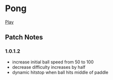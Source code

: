 # Pong

[Play](https://github.com/tkshehan/pong/HTML)

## Patch Notes

### 1.0.1.2
- increase initial ball speed from 50 to 100
- decrease difficulty increases by half
- dynamic hitstop when ball hits middle of paddle
